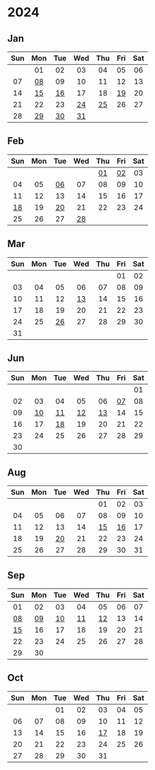 # 2024

## Jan

|Sun|Mon|Tue|Wed|Thu|Fri|Sat|
|:---:|:---:|:---:|:---:|:---:|:---:|:---:|
| |01|02|03|04|05|06|
|07|[08][2024/01/08]|09|10|11|12|13|
|14|[15][2024/01/15]|[16][2024/01/16]|17|18|[19][2024/01/19]|20|
|21|22|23|[24][2024/01/24]|[25][2024/01/25]|26|27|
|28|[29][2024/01/29]|[30][2024/01/30]|[31][2024/01/31]| | | |



[2024/01/01]: https://draugus.github.io/diary/2024/01/01
[2024/01/02]: https://draugus.github.io/diary/2024/01/02
[2024/01/03]: https://draugus.github.io/diary/2024/01/03
[2024/01/04]: https://draugus.github.io/diary/2024/01/04
[2024/01/05]: https://draugus.github.io/diary/2024/01/05
[2024/01/06]: https://draugus.github.io/diary/2024/01/06
[2024/01/07]: https://draugus.github.io/diary/2024/01/07
[2024/01/08]: https://draugus.github.io/diary/2024/01/08
[2024/01/09]: https://draugus.github.io/diary/2024/01/09
[2024/01/10]: https://draugus.github.io/diary/2024/01/10
[2024/01/11]: https://draugus.github.io/diary/2024/01/11
[2024/01/12]: https://draugus.github.io/diary/2024/01/12
[2024/01/13]: https://draugus.github.io/diary/2024/01/13
[2024/01/14]: https://draugus.github.io/diary/2024/01/14
[2024/01/15]: https://draugus.github.io/diary/2024/01/15
[2024/01/16]: https://draugus.github.io/diary/2024/01/16
[2024/01/17]: https://draugus.github.io/diary/2024/01/17
[2024/01/18]: https://draugus.github.io/diary/2024/01/18
[2024/01/19]: https://draugus.github.io/diary/2024/01/19
[2024/01/20]: https://draugus.github.io/diary/2024/01/20
[2024/01/21]: https://draugus.github.io/diary/2024/01/21
[2024/01/22]: https://draugus.github.io/diary/2024/01/22
[2024/01/23]: https://draugus.github.io/diary/2024/01/23
[2024/01/24]: https://draugus.github.io/diary/2024/01/24
[2024/01/25]: https://draugus.github.io/diary/2024/01/25
[2024/01/26]: https://draugus.github.io/diary/2024/01/26
[2024/01/27]: https://draugus.github.io/diary/2024/01/27
[2024/01/28]: https://draugus.github.io/diary/2024/01/28
[2024/01/29]: https://draugus.github.io/diary/2024/01/29
[2024/01/30]: https://draugus.github.io/diary/2024/01/30
[2024/01/31]: https://draugus.github.io/diary/2024/01/31


## Feb

|Sun|Mon|Tue|Wed|Thu|Fri|Sat|
|:---:|:---:|:---:|:---:|:---:|:---:|:---:|
| | | | |[01][2024/02/01]|[02][2024/02/02]|03|
|04|05|[06][2024/02/06]|07|08|09|10|
|11|12|13|14|15|16|17|
|[18][2024/02/18]|19|[20][2024/02/20]|21|22|23|24|
|25|26|27|[28][2024/02/28]| | | |



[2024/02/01]: https://draugus.github.io/diary/2024/02/01
[2024/02/02]: https://draugus.github.io/diary/2024/02/02
[2024/02/03]: https://draugus.github.io/diary/2024/02/03
[2024/02/04]: https://draugus.github.io/diary/2024/02/04
[2024/02/05]: https://draugus.github.io/diary/2024/02/05
[2024/02/06]: https://draugus.github.io/diary/2024/02/06
[2024/02/07]: https://draugus.github.io/diary/2024/02/07
[2024/02/08]: https://draugus.github.io/diary/2024/02/08
[2024/02/09]: https://draugus.github.io/diary/2024/02/09
[2024/02/10]: https://draugus.github.io/diary/2024/02/10
[2024/02/11]: https://draugus.github.io/diary/2024/02/11
[2024/02/12]: https://draugus.github.io/diary/2024/02/12
[2024/02/13]: https://draugus.github.io/diary/2024/02/13
[2024/02/14]: https://draugus.github.io/diary/2024/02/14
[2024/02/15]: https://draugus.github.io/diary/2024/02/15
[2024/02/16]: https://draugus.github.io/diary/2024/02/16
[2024/02/17]: https://draugus.github.io/diary/2024/02/17
[2024/02/18]: https://draugus.github.io/diary/2024/02/18
[2024/02/19]: https://draugus.github.io/diary/2024/02/19
[2024/02/20]: https://draugus.github.io/diary/2024/02/20
[2024/02/21]: https://draugus.github.io/diary/2024/02/21
[2024/02/22]: https://draugus.github.io/diary/2024/02/22
[2024/02/23]: https://draugus.github.io/diary/2024/02/23
[2024/02/24]: https://draugus.github.io/diary/2024/02/24
[2024/02/25]: https://draugus.github.io/diary/2024/02/25
[2024/02/26]: https://draugus.github.io/diary/2024/02/26
[2024/02/27]: https://draugus.github.io/diary/2024/02/27
[2024/02/28]: https://draugus.github.io/diary/2024/02/28



<style>
.markdown-body table th, .markdown-body table td {
    padding: unset;
    width: 2.5rem;
    height: 2.5rem;
    min-width: 2.5rem;
    min-height: 2.5rem;
    text-align: center;
}
</style>


## Mar

|Sun|Mon|Tue|Wed|Thu|Fri|Sat|
|:---:|:---:|:---:|:---:|:---:|:---:|:---:|
| | | | | |01|02|
|03|04|05|06|07|08|09|
|10|11|12|[13][2024/03/13]|14|15|16|
|17|18|19|20|21|22|23|
|24|25|[26][2024/03/26]|27|28|29|30|
|31| | | | | | |



[2024/03/01]: https://draugus.github.io/diary/2024/03/01
[2024/03/02]: https://draugus.github.io/diary/2024/03/02
[2024/03/03]: https://draugus.github.io/diary/2024/03/03
[2024/03/04]: https://draugus.github.io/diary/2024/03/04
[2024/03/05]: https://draugus.github.io/diary/2024/03/05
[2024/03/06]: https://draugus.github.io/diary/2024/03/06
[2024/03/07]: https://draugus.github.io/diary/2024/03/07
[2024/03/08]: https://draugus.github.io/diary/2024/03/08
[2024/03/09]: https://draugus.github.io/diary/2024/03/09
[2024/03/10]: https://draugus.github.io/diary/2024/03/10
[2024/03/11]: https://draugus.github.io/diary/2024/03/11
[2024/03/12]: https://draugus.github.io/diary/2024/03/12
[2024/03/13]: https://draugus.github.io/diary/2024/03/13
[2024/03/14]: https://draugus.github.io/diary/2024/03/14
[2024/03/15]: https://draugus.github.io/diary/2024/03/15
[2024/03/16]: https://draugus.github.io/diary/2024/03/16
[2024/03/17]: https://draugus.github.io/diary/2024/03/17
[2024/03/18]: https://draugus.github.io/diary/2024/03/18
[2024/03/19]: https://draugus.github.io/diary/2024/03/19
[2024/03/20]: https://draugus.github.io/diary/2024/03/20
[2024/03/21]: https://draugus.github.io/diary/2024/03/21
[2024/03/22]: https://draugus.github.io/diary/2024/03/22
[2024/03/23]: https://draugus.github.io/diary/2024/03/23
[2024/03/24]: https://draugus.github.io/diary/2024/03/24
[2024/03/25]: https://draugus.github.io/diary/2024/03/25
[2024/03/26]: https://draugus.github.io/diary/2024/03/26
[2024/03/27]: https://draugus.github.io/diary/2024/03/27
[2024/03/28]: https://draugus.github.io/diary/2024/03/28
[2024/03/29]: https://draugus.github.io/diary/2024/03/29
[2024/03/30]: https://draugus.github.io/diary/2024/03/30
[2024/03/31]: https://draugus.github.io/diary/2024/03/31


## Jun

|Sun|Mon|Tue|Wed|Thu|Fri|Sat|
|:---:|:---:|:---:|:---:|:---:|:---:|:---:|
| | | | | | |01|
|02|03|04|05|06|[07][2024/06/07]|08|
|09|[10][2024/06/10]|[11][2024/06/11]|[12][2024/06/12]|[13][2024/06/13]|14|15|
|16|17|[18][2024/06/18]|19|20|21|22|
|23|24|25|26|27|28|29|
|30| | | | | | |



[2024/06/01]: https://draugus.github.io/diary/2024/06/01
[2024/06/02]: https://draugus.github.io/diary/2024/06/02
[2024/06/03]: https://draugus.github.io/diary/2024/06/03
[2024/06/04]: https://draugus.github.io/diary/2024/06/04
[2024/06/05]: https://draugus.github.io/diary/2024/06/05
[2024/06/06]: https://draugus.github.io/diary/2024/06/06
[2024/06/07]: https://draugus.github.io/diary/2024/06/07
[2024/06/08]: https://draugus.github.io/diary/2024/06/08
[2024/06/09]: https://draugus.github.io/diary/2024/06/09
[2024/06/10]: https://draugus.github.io/diary/2024/06/10
[2024/06/11]: https://draugus.github.io/diary/2024/06/11
[2024/06/12]: https://draugus.github.io/diary/2024/06/12
[2024/06/13]: https://draugus.github.io/diary/2024/06/13
[2024/06/14]: https://draugus.github.io/diary/2024/06/14
[2024/06/15]: https://draugus.github.io/diary/2024/06/15
[2024/06/16]: https://draugus.github.io/diary/2024/06/16
[2024/06/17]: https://draugus.github.io/diary/2024/06/17
[2024/06/18]: https://draugus.github.io/diary/2024/06/18
[2024/06/19]: https://draugus.github.io/diary/2024/06/19
[2024/06/20]: https://draugus.github.io/diary/2024/06/20
[2024/06/21]: https://draugus.github.io/diary/2024/06/21
[2024/06/22]: https://draugus.github.io/diary/2024/06/22
[2024/06/23]: https://draugus.github.io/diary/2024/06/23
[2024/06/24]: https://draugus.github.io/diary/2024/06/24
[2024/06/25]: https://draugus.github.io/diary/2024/06/25
[2024/06/26]: https://draugus.github.io/diary/2024/06/26
[2024/06/27]: https://draugus.github.io/diary/2024/06/27
[2024/06/28]: https://draugus.github.io/diary/2024/06/28
[2024/06/29]: https://draugus.github.io/diary/2024/06/29
[2024/06/30]: https://draugus.github.io/diary/2024/06/30


## Aug

|Sun|Mon|Tue|Wed|Thu|Fri|Sat|
|:---:|:---:|:---:|:---:|:---:|:---:|:---:|
| | | | |01|02|03|
|04|05|06|07|08|09|10|
|11|12|13|14|[15][2024/08/15]|[16][2024/08/16]|17|
|18|19|[20][2024/08/20]|21|22|23|24|
|25|26|27|28|29|30|31|



[2024/08/01]: https://draugus.github.io/diary/2024/08/01
[2024/08/02]: https://draugus.github.io/diary/2024/08/02
[2024/08/03]: https://draugus.github.io/diary/2024/08/03
[2024/08/04]: https://draugus.github.io/diary/2024/08/04
[2024/08/05]: https://draugus.github.io/diary/2024/08/05
[2024/08/06]: https://draugus.github.io/diary/2024/08/06
[2024/08/07]: https://draugus.github.io/diary/2024/08/07
[2024/08/08]: https://draugus.github.io/diary/2024/08/08
[2024/08/09]: https://draugus.github.io/diary/2024/08/09
[2024/08/10]: https://draugus.github.io/diary/2024/08/10
[2024/08/11]: https://draugus.github.io/diary/2024/08/11
[2024/08/12]: https://draugus.github.io/diary/2024/08/12
[2024/08/13]: https://draugus.github.io/diary/2024/08/13
[2024/08/14]: https://draugus.github.io/diary/2024/08/14
[2024/08/15]: https://draugus.github.io/diary/2024/08/15
[2024/08/16]: https://draugus.github.io/diary/2024/08/16
[2024/08/17]: https://draugus.github.io/diary/2024/08/17
[2024/08/18]: https://draugus.github.io/diary/2024/08/18
[2024/08/19]: https://draugus.github.io/diary/2024/08/19
[2024/08/20]: https://draugus.github.io/diary/2024/08/20
[2024/08/21]: https://draugus.github.io/diary/2024/08/21
[2024/08/22]: https://draugus.github.io/diary/2024/08/22
[2024/08/23]: https://draugus.github.io/diary/2024/08/23
[2024/08/24]: https://draugus.github.io/diary/2024/08/24
[2024/08/25]: https://draugus.github.io/diary/2024/08/25
[2024/08/26]: https://draugus.github.io/diary/2024/08/26
[2024/08/27]: https://draugus.github.io/diary/2024/08/27
[2024/08/28]: https://draugus.github.io/diary/2024/08/28
[2024/08/29]: https://draugus.github.io/diary/2024/08/29
[2024/08/30]: https://draugus.github.io/diary/2024/08/30
[2024/08/31]: https://draugus.github.io/diary/2024/08/31


## Sep

|Sun|Mon|Tue|Wed|Thu|Fri|Sat|
|:---:|:---:|:---:|:---:|:---:|:---:|:---:|
|01|02|03|04|05|06|07|
|[08][2024/09/08]|[09][2024/09/09]|[10][2024/09/10]|[11][2024/09/11]|[12][2024/09/12]|13|14|
|[15][2024/09/15]|16|17|18|19|20|21|
|22|23|24|25|26|27|28|
|29|30| | | | | |



[2024/09/01]: https://draugus.github.io/diary/2024/09/01
[2024/09/02]: https://draugus.github.io/diary/2024/09/02
[2024/09/03]: https://draugus.github.io/diary/2024/09/03
[2024/09/04]: https://draugus.github.io/diary/2024/09/04
[2024/09/05]: https://draugus.github.io/diary/2024/09/05
[2024/09/06]: https://draugus.github.io/diary/2024/09/06
[2024/09/07]: https://draugus.github.io/diary/2024/09/07
[2024/09/08]: https://draugus.github.io/diary/2024/09/08
[2024/09/09]: https://draugus.github.io/diary/2024/09/09
[2024/09/10]: https://draugus.github.io/diary/2024/09/10
[2024/09/11]: https://draugus.github.io/diary/2024/09/11
[2024/09/12]: https://draugus.github.io/diary/2024/09/12
[2024/09/13]: https://draugus.github.io/diary/2024/09/13
[2024/09/14]: https://draugus.github.io/diary/2024/09/14
[2024/09/15]: https://draugus.github.io/diary/2024/09/15
[2024/09/16]: https://draugus.github.io/diary/2024/09/16
[2024/09/17]: https://draugus.github.io/diary/2024/09/17
[2024/09/18]: https://draugus.github.io/diary/2024/09/18
[2024/09/19]: https://draugus.github.io/diary/2024/09/19
[2024/09/20]: https://draugus.github.io/diary/2024/09/20
[2024/09/21]: https://draugus.github.io/diary/2024/09/21
[2024/09/22]: https://draugus.github.io/diary/2024/09/22
[2024/09/23]: https://draugus.github.io/diary/2024/09/23
[2024/09/24]: https://draugus.github.io/diary/2024/09/24
[2024/09/25]: https://draugus.github.io/diary/2024/09/25
[2024/09/26]: https://draugus.github.io/diary/2024/09/26
[2024/09/27]: https://draugus.github.io/diary/2024/09/27
[2024/09/28]: https://draugus.github.io/diary/2024/09/28
[2024/09/29]: https://draugus.github.io/diary/2024/09/29
[2024/09/30]: https://draugus.github.io/diary/2024/09/30


## Oct

|Sun|Mon|Tue|Wed|Thu|Fri|Sat|
|:---:|:---:|:---:|:---:|:---:|:---:|:---:|
| | |01|02|03|04|05|
|06|07|08|09|10|11|12|
|13|14|15|16|[17][2024/10/17]|18|19|
|20|21|22|23|24|25|26|
|27|28|29|30|31| | |



[2024/10/01]: https://draugus.github.io/diary/2024/10/01
[2024/10/02]: https://draugus.github.io/diary/2024/10/02
[2024/10/03]: https://draugus.github.io/diary/2024/10/03
[2024/10/04]: https://draugus.github.io/diary/2024/10/04
[2024/10/05]: https://draugus.github.io/diary/2024/10/05
[2024/10/06]: https://draugus.github.io/diary/2024/10/06
[2024/10/07]: https://draugus.github.io/diary/2024/10/07
[2024/10/08]: https://draugus.github.io/diary/2024/10/08
[2024/10/09]: https://draugus.github.io/diary/2024/10/09
[2024/10/10]: https://draugus.github.io/diary/2024/10/10
[2024/10/11]: https://draugus.github.io/diary/2024/10/11
[2024/10/12]: https://draugus.github.io/diary/2024/10/12
[2024/10/13]: https://draugus.github.io/diary/2024/10/13
[2024/10/14]: https://draugus.github.io/diary/2024/10/14
[2024/10/15]: https://draugus.github.io/diary/2024/10/15
[2024/10/16]: https://draugus.github.io/diary/2024/10/16
[2024/10/17]: https://draugus.github.io/diary/2024/10/17
[2024/10/18]: https://draugus.github.io/diary/2024/10/18
[2024/10/19]: https://draugus.github.io/diary/2024/10/19
[2024/10/20]: https://draugus.github.io/diary/2024/10/20
[2024/10/21]: https://draugus.github.io/diary/2024/10/21
[2024/10/22]: https://draugus.github.io/diary/2024/10/22
[2024/10/23]: https://draugus.github.io/diary/2024/10/23
[2024/10/24]: https://draugus.github.io/diary/2024/10/24
[2024/10/25]: https://draugus.github.io/diary/2024/10/25
[2024/10/26]: https://draugus.github.io/diary/2024/10/26
[2024/10/27]: https://draugus.github.io/diary/2024/10/27
[2024/10/28]: https://draugus.github.io/diary/2024/10/28
[2024/10/29]: https://draugus.github.io/diary/2024/10/29
[2024/10/30]: https://draugus.github.io/diary/2024/10/30
[2024/10/31]: https://draugus.github.io/diary/2024/10/31
